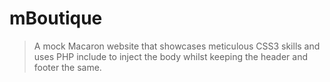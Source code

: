 # mBoutique

> A mock Macaron website that showcases meticulous CSS3 skills and uses PHP include to inject the body whilst keeping the header and footer the same. 